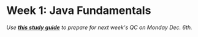 # Week 1: Java Fundamentals
*Use [**this study guide**](https://github.com/211129-Enterprise/demos/blob/main/week1/qc-questions.md) to prepare for next week's QC on Monday Dec. 6th.*
